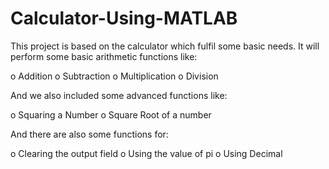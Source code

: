 # Calculator-Using-MATLAB
This project is based on the calculator which fulfil some basic needs. It will perform some basic arithmetic functions like:

o	Addition 
o	Subtraction
o	Multiplication
o	Division

And we also included some advanced functions like:

o	Squaring a Number
o	Square Root of a number 

And there are also some functions for: 

o	Clearing the output field
o	Using the value of pi
o	Using Decimal
